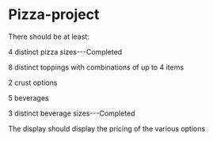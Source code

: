 # Pizza-project

There should be at least:
 
4 distinct pizza sizes---Completed
 
8 distinct toppings with combinations of up to 4 items
 
2 crust options
 
5 beverages
 
3 distinct beverage sizes---Completed
 
The display should display the pricing of the various options
